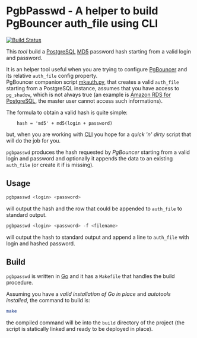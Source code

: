# PgbPasswd - A helper to build PgBouncer auth_file using CLI

[![Build Status](https://travis-ci.org/torre76/pgbpasswd.svg?branch=master)](https://travis-ci.org/torre76/pgbpasswd)

This *tool* build a [PostgreSQL](https://www.postgresql.org) [MD5](https://en.wikipedia.org/wiki/MD5) password hash starting from a valid login and password.

It is an helper tool useful when you are trying to configure [PgBouncer](https://pgbouncer.github.io) and its relative `auth_file` config property.  
PgBouncer companion script [mkauth.py](https://github.com/pgbouncer/pgbouncer/blob/044082be9d6bc6577fe5700db917b3f48d20b87a/etc/mkauth.py), that creates a valid `auth_file` starting from a PostgreSQL instance, assumes that you have access to `pg_shadow`, which is not always true (an example is [Amazon RDS for PostgreSQL](https://aws.amazon.com/it/rds/postgresql/), the master user cannot access such informations).

The formula to obtain a valid hash is quite simple:

```
    hash = 'md5' + md5(login + password)
```

but, when you are working with [CLI](https://en.wikipedia.org/wiki/Command-line_interface) you hope for a *quick 'n' dirty* script that will do the job for you.

`pgbpasswd` produces the hash requested by *PgBouncer* starting from a valid login and password and optionally it appends the data to an existing `auth_file` (or create it if is missing).

## Usage

```bash
pgbpasswd <login> <password>
```

will output the hash and the row that could be appended to `auth_file` to standard output.

```bash
pgbpasswd <login> <password> -f <filename>
```

will output the hash to standard output and append a line to `auth_file` with login and hashed password.

## Build

`pgbpasswd` is written in [Go](https://golang.org) and it has a `Makefile` that handles the build procedure.

Assuming you have a *valid installation of Go in place* and *autotools installed*, the command to build is:

```bash
make
```

the compiled command will be into the `build` directory of the project (the script is statically linked and ready to be deployed in place).